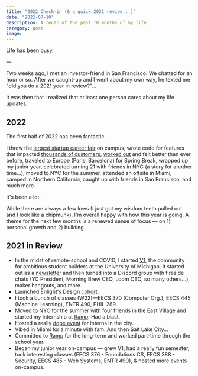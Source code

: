 ```yaml
---
title: "2022 Check-in (& a quick 2021 review...)"
date: "2022-07-10"
description: A recap of the past 18 months of my life.
category: post
image:
---
```


Life has been busy.

—

Two weeks ago, I met an investor-friend in San Francisco. We chatted for an hour or so. After we caught-up and I went about my own way, he texted me "did you do a 2021 year in review?"...

It was then that I realized that at least one person cares about my life updates.

## 2022

The first half of 2022 has been fantastic.

I threw the [largest startup career fair](https://startupfair.v1michigan.com) on campus, wrote code for features that impacted [thousands of customers](https://ramp.com/blog/ramp-rewind-q4-2021), [worked out](https://www.strava.com/athletes/19364320) and felt better than ever before, traveled to Europe (Paris, Barcelona) for Spring Break, wrapped up my junior year, celebrated turning 21 with friends in NYC (a story for another time...), moved to NYC for the summer, attended an offsite in Miami, camped in Northern California, caught up with friends in San Francisco, and much more.

It's been a lot.

While there are always a few lows (I just got my wisdom teeth pulled out and I look like a chipmunk), I'm overall happy with how this year is going. A theme for the next few months is a renewed sense of focus — on 1) personal growth and 2) building.

## 2021 in Review

- In the midst of remote-school and COVID, I started [V1](https://v1michigan.com), the community for ambitious student builders at the University of Michigan. It started out as a [newsletter](https://v1network.substack.com) and then turned into a Discord group with fireside chats (YC President, Morning Brew CEO, Loom CTO, so many others...), maker hangouts, and more.
- Launched Enlight's Design [cohort](https://enlight.nyc/courses/figma).
- I took a bunch of classes (W22)—EECS 370 (Computer Org.), EECS 445 (Machine Learning), ENTR 490, PHIL 289.
- Moved to NYC for the summer with four friends in the East Village and started my internship at [Ramp](https://shamdasani.org/posts/internship). Had a blast.
- Hosted a really [dope event](https://twitter.com/samaysham/status/1408854818224062471) for interns in the city.
- Vibed in Miami for a minute with fam. And then Salt Lake City...
- Committed to [Ramp](https://ramp.com) for the long-term and worked part-time through the school year.
- Began my junior year on-campus — grew V1, had a really fun semester, took interesting classes (EECS 376 - Foundations CS, EECS 388 - Security, EECS 485 - Web Systems, ENTR 490), & hosted more events on-campus.
